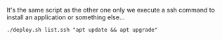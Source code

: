 It's the same script as the other one only we execute a ssh command to install an application or something else...

`./deploy.sh list.ssh "apt update && apt upgrade"`
